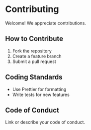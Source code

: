 # Contributing

Welcome! We appreciate contributions.

## How to Contribute

1. Fork the repository
2. Create a feature branch
3. Submit a pull request

## Coding Standards

- Use Prettier for formatting
- Write tests for new features

## Code of Conduct

Link or describe your code of conduct.